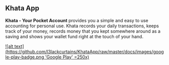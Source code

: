 ## Khata App

<b>Khata - Your Pocket Account</b> provides you a simple and easy to use accounting for personal use. Khata records your daily transactions, keeps track of your money, records money that you kept somewhere around as a saving and shows your wallet fund right at the touch of your hand.

[![alt text](https://github.com/l3lackcurtains/KhataApp/raw/master/docs/images/google-play-badge.png 'Google Play' =250x)](https://play.google.com/store/apps/details?id=com.crumet.khataapp)
